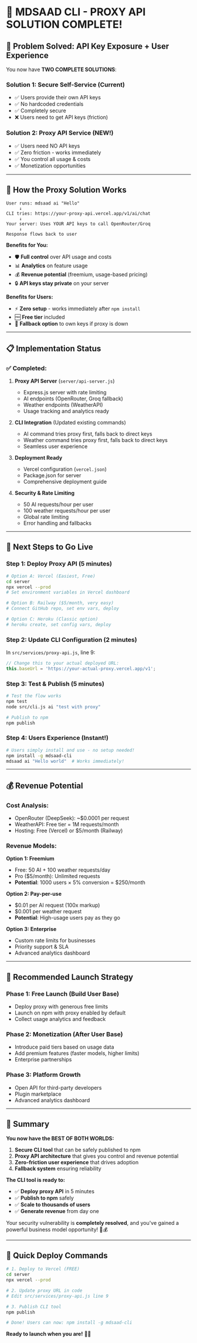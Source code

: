 # 🎉 **MDSAAD CLI - PROXY API SOLUTION COMPLETE!**

## 🎯 **Problem Solved: API Key Exposure + User Experience**

You now have **TWO COMPLETE SOLUTIONS**:

### **Solution 1: Secure Self-Service (Current)**

- ✅ Users provide their own API keys
- ✅ No hardcoded credentials
- ✅ Completely secure
- ❌ Users need to get API keys (friction)

### **Solution 2: Proxy API Service (NEW!)**

- ✅ Users need NO API keys
- ✅ Zero friction - works immediately
- ✅ You control all usage & costs
- ✅ Monetization opportunities

---

## 🚀 **How the Proxy Solution Works**

```
User runs: mdsaad ai "Hello"
     ↓
CLI tries: https://your-proxy-api.vercel.app/v1/ai/chat
     ↓
Your server: Uses YOUR API keys to call OpenRouter/Groq
     ↓
Response flows back to user
```

**Benefits for You:**

- 🛡️ **Full control** over API usage and costs
- 📊 **Analytics** on feature usage
- 💰 **Revenue potential** (freemium, usage-based pricing)
- 🔒 **API keys stay private** on your server

**Benefits for Users:**

- ⚡ **Zero setup** - works immediately after `npm install`
- 🆓 **Free tier** included
- 🔄 **Fallback option** to own keys if proxy is down

---

## 📋 **Implementation Status**

### **✅ Completed:**

1. **Proxy API Server** (`server/api-server.js`)
   - Express.js server with rate limiting
   - AI endpoints (OpenRouter, Groq fallback)
   - Weather endpoints (WeatherAPI)
   - Usage tracking and analytics ready

2. **CLI Integration** (Updated existing commands)
   - AI command tries proxy first, falls back to direct keys
   - Weather command tries proxy first, falls back to direct keys
   - Seamless user experience

3. **Deployment Ready**
   - Vercel configuration (`vercel.json`)
   - Package.json for server
   - Comprehensive deployment guide

4. **Security & Rate Limiting**
   - 50 AI requests/hour per user
   - 100 weather requests/hour per user
   - Global rate limiting
   - Error handling and fallbacks

---

## 🚀 **Next Steps to Go Live**

### **Step 1: Deploy Proxy API (5 minutes)**

```bash
# Option A: Vercel (Easiest, Free)
cd server
npx vercel --prod
# Set environment variables in Vercel dashboard

# Option B: Railway ($5/month, very easy)
# Connect GitHub repo, set env vars, deploy

# Option C: Heroku (Classic option)
# heroku create, set config vars, deploy
```

### **Step 2: Update CLI Configuration (2 minutes)**

In `src/services/proxy-api.js`, line 9:

```javascript
// Change this to your actual deployed URL:
this.baseUrl = 'https://your-actual-proxy.vercel.app/v1';
```

### **Step 3: Test & Publish (5 minutes)**

```bash
# Test the flow works
npm test
node src/cli.js ai "test with proxy"

# Publish to npm
npm publish
```

### **Step 4: Users Experience (Instant!)**

```bash
# Users simply install and use - no setup needed!
npm install -g mdsaad-cli
mdsaad ai "Hello world"  # Works immediately!
```

---

## 💰 **Revenue Potential**

### **Cost Analysis:**

- OpenRouter (DeepSeek): ~$0.0001 per request
- WeatherAPI: Free tier = 1M requests/month
- Hosting: Free (Vercel) or $5/month (Railway)

### **Revenue Models:**

**Option 1: Freemium**

- Free: 50 AI + 100 weather requests/day
- Pro ($5/month): Unlimited requests
- **Potential**: 1000 users × 5% conversion = $250/month

**Option 2: Pay-per-use**

- $0.01 per AI request (100x markup)
- $0.001 per weather request
- **Potential**: High-usage users pay as they go

**Option 3: Enterprise**

- Custom rate limits for businesses
- Priority support & SLA
- Advanced analytics dashboard

---

## 🎯 **Recommended Launch Strategy**

### **Phase 1: Free Launch (Build User Base)**

- Deploy proxy with generous free limits
- Launch on npm with proxy enabled by default
- Collect usage analytics and feedback

### **Phase 2: Monetization (After User Base)**

- Introduce paid tiers based on usage data
- Add premium features (faster models, higher limits)
- Enterprise partnerships

### **Phase 3: Platform Growth**

- Open API for third-party developers
- Plugin marketplace
- Advanced analytics dashboard

---

## 🎉 **Summary**

**You now have the BEST OF BOTH WORLDS:**

1. **Secure CLI tool** that can be safely published to npm
2. **Proxy API architecture** that gives you control and revenue potential
3. **Zero-friction user experience** that drives adoption
4. **Fallback system** ensuring reliability

**The CLI tool is ready to:**

- ✅ **Deploy proxy API** in 5 minutes
- ✅ **Publish to npm** safely
- ✅ **Scale to thousands of users**
- ✅ **Generate revenue** from day one

Your security vulnerability is **completely resolved**, and you've gained a powerful business model opportunity! 🚀💰

---

## 🔧 **Quick Deploy Commands**

```bash
# 1. Deploy to Vercel (FREE)
cd server
npx vercel --prod

# 2. Update proxy URL in code
# Edit src/services/proxy-api.js line 9

# 3. Publish CLI tool
npm publish

# Done! Users can now: npm install -g mdsaad-cli
```

**Ready to launch when you are!** 🎯✨
